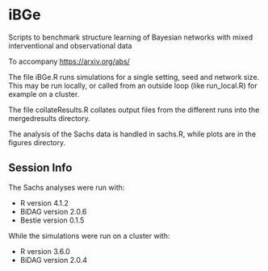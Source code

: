 # iBGe

Scripts to benchmark structure learning of Bayesian networks with mixed interventional and observational data

To accompany https://arxiv.org/abs/

The file iBGe.R runs simulations for a single setting, seed and network size. This may be run locally, or called from an outside loop (like run_local.R) for example on a cluster.

The file collateResults.R collates output files from the different runs into the mergedresults directory.

The analysis of the Sachs data is handled in sachs.R, while plots are in the figures directory.

## Session Info

The Sachs analyses were run with:

* R version 4.1.2
* BiDAG version 2.0.6
* Bestie version 0.1.5

While the simulations were run on a cluster with:

* R version 3.6.0
* BiDAG version 2.0.4

